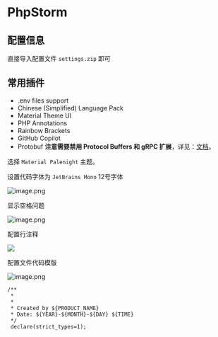 # PhpStorm

## 配置信息

直接导入配置文件 `settings.zip` 即可

## 常用插件

- .env files support
- Chinese (Simplified) Language Pack
- Material Theme UI
- PHP Annotations
- Rainbow Brackets
- GitHub Copilot
- Protobuf **注意需要禁用 Protocol Buffers 和 gRPC 扩展**，详见：[文档](https://plugins.jetbrains.com/plugin/16422-protobuf)。

选择 `Material Palenight` 主题。

设置代码字体为 `JetBrains Mono` 12号字体

![image.png](https://upload-images.jianshu.io/upload_images/14623749-065396f8e0ceb7a5.png?imageMogr2/auto-orient/strip%7CimageView2/2/w/1240)

显示空格问题

![image.png](https://upload-images.jianshu.io/upload_images/14623749-151a24c6b303d114.png?imageMogr2/auto-orient/strip%7CimageView2/2/w/1240)

配置行注释

![](https://upload-images.jianshu.io/upload_images/14623749-409e09c5ccb5b30d.png?imageMogr2/auto-orient/strip%7CimageView2/2/w/1240)

配置文件代码模版

![image.png](https://upload-images.jianshu.io/upload_images/14623749-0786459d3bbff678.png?imageMogr2/auto-orient/strip%7CimageView2/2/w/1240)

```
/**
 *
 *
 * Created by ${PRODUCT_NAME}
 * Date: ${YEAR}-${MONTH}-${DAY} ${TIME}
 */
 declare(strict_types=1);
```